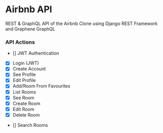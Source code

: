 # Airbnb API

REST & GraphQL API of the Airbnb Clone using Django REST Framework and Graphene GraphQL

### API Actions

- [] JWT Authentication
- [x] Login (JWT)
- [x] Create Account
- [x] See Profile
- [x] Edit Profile
- [x] Add/Room From Favourites
- [x] List Rooms
- [x] See Room
- [x] Create Room
- [x] Edit Room
- [x] Delete Room
- [] Search Rooms

